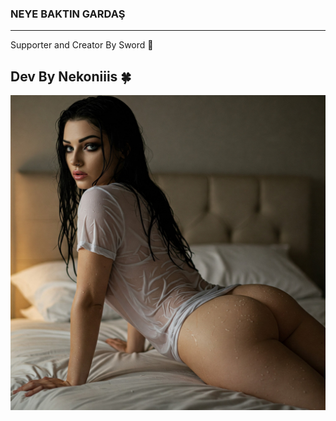 ### NEYE BAKTIN GARDAŞ

---

Supporter and Creator By Sword 💋  
## Dev By Nekoniiis 🍀

![Information](https://github.com/nekoniiis/O_i.Stable/blob/main/image_27.jpg)
